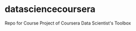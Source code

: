 datasciencecoursera
===================

Repo for Course Project of Coursera Data Scientist's Toolbox
